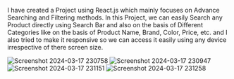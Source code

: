  I have created a Project using React.js which mainly focuses on Advance Searching and Filtering methods. In this Project, we can easily Search any Product directly using Search Bar and also on the basis of  Different 
 Categories like on the basis of Product Name, Brand, Color, Price, etc. and I also tried to make it responsive so we can access it easily using any device irrespective of there screen size.

![Screenshot 2024-03-17 230758](https://github.com/Adii-sharma/Advanced-filtering-React/assets/104681131/d7569dc8-2e08-4a9f-8fae-f49a84dc106b)
![Screenshot 2024-03-17 230947](https://github.com/Adii-sharma/Advanced-filtering-React/assets/104681131/c54c4f7e-813f-4684-8d0a-1c99422a9557)
![Screenshot 2024-03-17 231151](https://github.com/Adii-sharma/Advanced-filtering-React/assets/104681131/c40ea274-1b89-47e2-82af-0cf60fecb1e6)
![Screenshot 2024-03-17 231258](https://github.com/Adii-sharma/Advanced-filtering-React/assets/104681131/6c706a77-f74d-4858-a92c-15007cff39a5)
